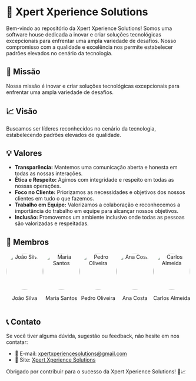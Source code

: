 # 🚀 Xpert Xperience Solutions 

Bem-vindo ao repositório da Xpert Xperience Solutions! Somos uma software house dedicada a inovar e criar soluções tecnológicas excepcionais para enfrentar uma ampla variedade de desafios. Nosso compromisso com a qualidade e excelência nos permite estabelecer padrões elevados no cenário da tecnologia.

## 🎯 Missão
Nossa missão é inovar e criar soluções tecnológicas excepcionais para enfrentar uma ampla variedade de desafios.

## 📈 Visão
Buscamos ser líderes reconhecidos no cenário da tecnologia, estabelecendo padrões elevados de qualidade.

## 💡 Valores
- **Transparência:** Mantemos uma comunicação aberta e honesta em todas as nossas interações.
- **Ética e Respeito:** Agimos com integridade e respeito em todas as nossas operações.
- **Foco no Cliente:** Priorizamos as necessidades e objetivos dos nossos clientes em tudo o que fazemos.
- **Trabalho em Equipe:** Valorizamos a colaboração e reconhecemos a importância do trabalho em equipe para alcançar nossos objetivos.
- **Inclusão:** Promovemos um ambiente inclusivo onde todas as pessoas são valorizadas e respeitadas.


## 👥 Membros

<div style="display: flex; justify-content: space-round ; flex-direction: row; ">
    <div style="text-align: center;">
        <img src="rep\images\erick.jpeg" alt="João Silva" style="border-radius: 50%; width: 100px; height: 100px;">
        <p>João Silva</p>
    </div>
    <div style="text-align: center;">
        <img src="rep\images\erick.jpeg" alt="Maria Santos" style="border-radius: 50%; width: 100px; height: 100px;">
        <p>Maria Santos</p>
    </div>
    <div style="text-align: center;">
        <img src="rep\images\erick.jpeg" alt="Pedro Oliveira" style="border-radius: 50%; width: 100px; height: 100px;">
        <p>Pedro Oliveira</p>
    </div>
    <div style="text-align: center;">
        <img src="rep\images\erick.jpeg" alt="Ana Costa" style="border-radius: 50%; width: 100px; height: 100px;">
        <p>Ana Costa</p>
    </div>
    <div style="text-align: center;">
        <img src="rep\images\erick.jpeg" alt="Carlos Almeida" style="border-radius: 50%; width: 100px; height: 100px;">
        <p>Carlos Almeida</p>
    </div>
</div>

## 📞 Contato
Se você tiver alguma dúvida, sugestão ou feedback, não hesite em nos contatar:

- 📧 E-mail: [xpertxperiencesolutions@gmail.com](mailto:xpertxperiencesolutions@gmail.com)
- 🔗 Site: [Xpert Xperience Solutions](https://example.com)

Obrigado por contribuir para o sucesso da Xpert Xperience Solutions! 🚀📈
